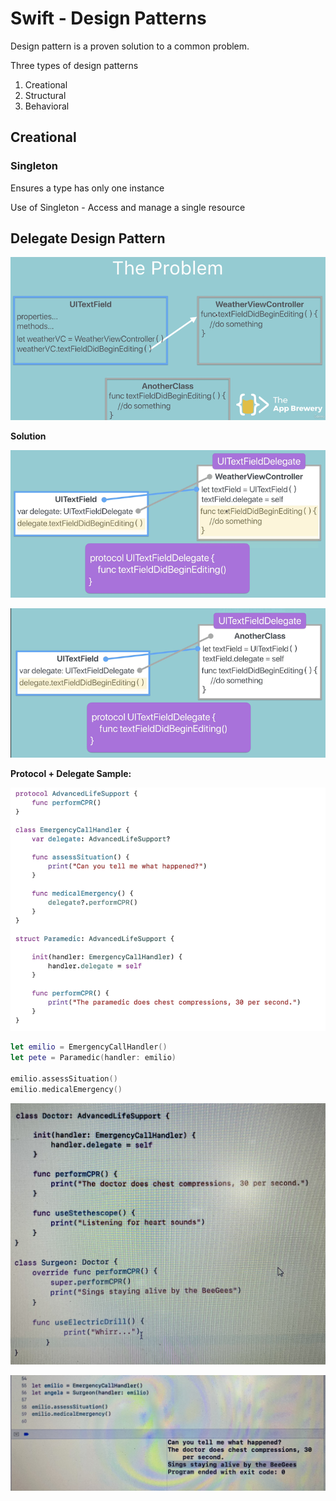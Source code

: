 # Swift - Design Patterns

Design pattern is a proven solution to a common problem. 

Three types of design patterns

1. Creational
2. Structural
3. Behavioral

## Creational

### Singleton

Ensures a type has only one instance 

Use of Singleton - Access and manage a single resource

## Delegate Design Pattern

![Untitled](images/dp/Untitled.png)

**Solution**

![Untitled](images/dp/Untitled%201.png)

![Untitled](images/dp/Untitled%202.png)

**Protocol + Delegate Sample:**

![Untitled](images/dp/Untitled%203.png)

```swift
let emilio = EmergencyCallHandler()
let pete = Paramedic(handler: emilio)

emilio.assessSituation()
emilio.medicalEmergency()
```

![4755615A-0F44-4A72-9418-DCF4558FF219.jpeg](images/dp/4755615A-0F44-4A72-9418-DCF4558FF219.jpeg)

![3EBE414E-BF75-4A90-8DB8-758CDB070308.jpeg](images/dp/3EBE414E-BF75-4A90-8DB8-758CDB070308.jpeg)